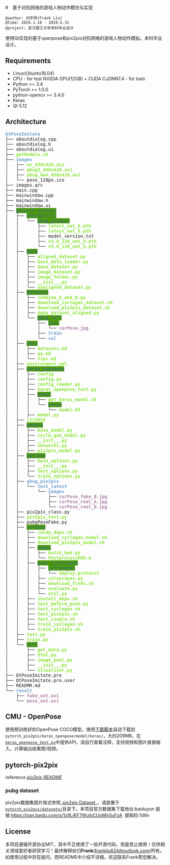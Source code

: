 #　基于对抗网络的游戏人物动作模仿与实现

```
@author: 刘宇昂(Frank Liu)
@time: 2019.1.18 - 2019.5.31
@project: 武汉理工大学本科毕业设计
```
使用Qt实现的基于openpose和pix2pix对抗网络的游戏人物动作模拟。本科毕业设计。

## Requirements

- Linux(Ubuntu18.04)
- CPU - for test
 NVIDIA GPU(12GB) + CUDA CuDNN7.4 - for train 
- Python >= 3.4
- PyTorch >= 1.0.0
- python-opencv >= 3.4.0
- Keras
- Qt 5.12

## Architecture

<pre><font color="#729FCF"><b>QtPoseImitate</b></font>
├── aboutdialog.cpp
├── aboutdialog.h
├── aboutdialog.ui
├── <font color="#8AE234"><b>getModels.sh</b></font>
├── <font color="#729FCF"><b>images</b></font>
│   ├── <font color="#8AE234"><b>mv_450x420.avi</b></font>
│   ├── <font color="#8AE234"><b>pbug3_450x420.avi</b></font>
│   ├── <font color="#8AE234"><b>pbug_man_450x420.avi</b></font>
│   └── pose_128px.ico
├── images.qrc
├── main.cpp
├── mainwindow.cpp
├── mainwindow.h
├── mainwindow.ui
├── <span style="background-color:#4E9A06"><font color="#3465A4">pytorch_pix2pix</font></span>
│   ├── <span style="background-color:#4E9A06"><font color="#3465A4">checkpoints</font></span>
│   │   └── <span style="background-color:#4E9A06"><font color="#3465A4">pbug_pix2pix</font></span>
│   │       ├── <font color="#8AE234"><b>latest_net_D.pth</b></font>
│   │       ├── <font color="#8AE234"><b>latest_net_G.pth</b></font>
│   │       ├── model_version.txt
│   │       ├── <font color="#8AE234"><b>v3.0_120_net_D.pth</b></font>
│   │       └── <font color="#8AE234"><b>v3.0_120_net_G.pth</b></font>
│   ├── <span style="background-color:#4E9A06"><font color="#3465A4">data</font></span>
│   │   ├── <font color="#8AE234"><b>aligned_dataset.py</b></font>
│   │   ├── <font color="#8AE234"><b>base_data_loader.py</b></font>
│   │   ├── <font color="#8AE234"><b>base_dataset.py</b></font>
│   │   ├── <font color="#8AE234"><b>image_dataset.py</b></font>
│   │   ├── <font color="#8AE234"><b>image_folder.py</b></font>
│   │   ├── <font color="#8AE234"><b>__init__.py</b></font>
│   │   └── <font color="#8AE234"><b>unaligned_dataset.py</b></font>
│   ├── <span style="background-color:#4E9A06"><font color="#3465A4">datasets</font></span>
│   │   ├── <font color="#8AE234"><b>combine_A_and_B.py</b></font>
│   │   ├── <font color="#8AE234"><b>download_cyclegan_dataset.sh</b></font>
│   │   ├── <font color="#8AE234"><b>download_pix2pix_dataset.sh</b></font>
│   │   ├── <font color="#8AE234"><b>make_dataset_aligned.py</b></font>
│   │   └── <span style="background-color:#4E9A06"><font color="#3465A4">pbug_full</font></span>
│   │       ├── <span style="background-color:#4E9A06"><font color="#3465A4">test</font></span>
│   │       │   └── <font color="#AD7FA8"><b>curPose.jpg</b></font>
│   │       ├── <font color="#729FCF"><b>train</b></font>
│   │       └── <font color="#729FCF"><b>val</b></font>
│   ├── <span style="background-color:#4E9A06"><font color="#3465A4">docs</font></span>
│   │   ├── <font color="#8AE234"><b>datasets.md</b></font>
│   │   ├── <font color="#8AE234"><b>qa.md</b></font>
│   │   └── <font color="#8AE234"><b>tips.md</b></font>
│   ├── <font color="#8AE234"><b>environment.yml</b></font>
│   ├── <span style="background-color:#4E9A06"><font color="#3465A4">keras_openpose</font></span>
│   │   ├── <font color="#8AE234"><b>config</b></font>
│   │   ├── <font color="#8AE234"><b>config.py</b></font>
│   │   ├── <font color="#8AE234"><b>config_reader.py</b></font>
│   │   ├── <font color="#8AE234"><b>keras_openpose_test.py</b></font>
│   │   ├── <span style="background-color:#4E9A06"><font color="#3465A4">model</font></span>
│   │   │   ├── <font color="#8AE234"><b>get_keras_model.sh</b></font>
│   │   │   └── <span style="background-color:#4E9A06"><font color="#3465A4">keras</font></span>
│   │   │       └── <font color="#8AE234"><b>model.h5</b></font>
│   │   ├── <font color="#8AE234"><b>model.py</b></font>
│   ├── <font color="#8AE234"><b>LICENSE</b></font>
│   ├── <span style="background-color:#4E9A06"><font color="#3465A4">models</font></span>
│   │   ├── <font color="#8AE234"><b>base_model.py</b></font>
│   │   ├── <font color="#8AE234"><b>cycle_gan_model.py</b></font>
│   │   ├── <font color="#8AE234"><b>__init__.py</b></font>
│   │   ├── <font color="#8AE234"><b>networks.py</b></font>
│   │   ├── <font color="#8AE234"><b>pix2pix_model.py</b></font>
│   ├── <span style="background-color:#4E9A06"><font color="#3465A4">options</font></span>
│   │   ├── <font color="#8AE234"><b>base_options.py</b></font>
│   │   ├── <font color="#8AE234"><b>__init__.py</b></font>
│   │   ├── <font color="#8AE234"><b>test_options.py</b></font>
│   │   └── <font color="#8AE234"><b>train_options.py</b></font>
│   ├── <font color="#729FCF"><b>pbug_pix2pix</b></font>
│   │   └── <font color="#729FCF"><b>test_latest</b></font>
│   │       └── <font color="#729FCF"><b>images</b></font>
│   │           ├── <font color="#AD7FA8"><b>curPose_fake_B.jpg</b></font>
│   │           ├── <font color="#AD7FA8"><b>curPose_real_A.jpg</b></font>
│   │           └── <font color="#AD7FA8"><b>curPose_real_B.jpg</b></font>
│   ├── pix2pix_class.py
│   ├── <font color="#8AE234"><b>pix2pix_test.py</b></font>
│   ├── pubgPoseFake.py
│   ├── <span style="background-color:#4E9A06"><font color="#3465A4">scripts</font></span>
│   │   ├── <font color="#8AE234"><b>conda_deps.sh</b></font>
│   │   ├── <font color="#8AE234"><b>download_cyclegan_model.sh</b></font>
│   │   ├── <font color="#8AE234"><b>download_pix2pix_model.sh</b></font>
│   │   ├── <span style="background-color:#4E9A06"><font color="#3465A4">edges</font></span>
│   │   │   ├── <font color="#8AE234"><b>batch_hed.py</b></font>
│   │   │   └── <font color="#8AE234"><b>PostprocessHED.m</b></font>
│   │   ├── <span style="background-color:#4E9A06"><font color="#3465A4">eval_cityscapes</font></span>
│   │   │   ├── <span style="background-color:#4E9A06"><font color="#3465A4">caffemodel</font></span>
│   │   │   │   └── <font color="#8AE234"><b>deploy.prototxt</b></font>
│   │   │   ├── <font color="#8AE234"><b>cityscapes.py</b></font>
│   │   │   ├── <font color="#8AE234"><b>download_fcn8s.sh</b></font>
│   │   │   ├── <font color="#8AE234"><b>evaluate.py</b></font>
│   │   │   └── <font color="#8AE234"><b>util.py</b></font>
│   │   ├── <font color="#8AE234"><b>install_deps.sh</b></font>
│   │   ├── <font color="#8AE234"><b>test_before_push.py</b></font>
│   │   ├── <font color="#8AE234"><b>test_cyclegan.sh</b></font>
│   │   ├── <font color="#8AE234"><b>test_pix2pix.sh</b></font>
│   │   ├── <font color="#8AE234"><b>test_single.sh</b></font>
│   │   ├── <font color="#8AE234"><b>train_cyclegan.sh</b></font>
│   │   └── <font color="#8AE234"><b>train_pix2pix.sh</b></font>
│   ├── <font color="#8AE234"><b>test.py</b></font>
│   ├── <font color="#8AE234"><b>train.py</b></font>
│   └── <span style="background-color:#4E9A06"><font color="#3465A4">util</font></span>
│       ├── <font color="#8AE234"><b>get_data.py</b></font>
│       ├── <font color="#8AE234"><b>html.py</b></font>
│       ├── <font color="#8AE234"><b>image_pool.py</b></font>
│       ├── <font color="#8AE234"><b>__init__.py</b></font>
│       └── <font color="#8AE234"><b>visualizer.py</b></font>
├── QtPoseImitate.pro
├── QtPoseImitate.pro.user
├── READMR.md
└── <font color="#729FCF"><b>result</b></font>
    ├── <font color="#AD7FA8"><b>fake_out.avi</b></font>
    └── <font color="#AD7FA8"><b>pose_out.avi</b></font>
</pre>

## CMU - OpenPose

使用预训练好的OpenPose COCO模型，使用[下载脚本][3]自动下载到`pytorch_pix2pix/keras_openpose/model/keras/`，大约209MB，在[`keras_openpose_test.py`][5]中提供API，请自行查看注释，支持视频和图片直接输入，计算输出结果图/视频。

## pytorch-pix2pix

reference _[pix2pix README][1]_

### pubg dataset

pix2pix数据集图片格式参照_[pix2pix Dataset][2]_，请放置于[`pytorch_pix2pix/datasets/`][4]目录下。本项目官方数据集下载地址:baiduyun
链接:<https://pan.baidu.com/s/1z9LjKF7WuIpCUoMir0uFzA>  提取码:1d6n

## License

本项目遵循开源协议MIT，其中不乏使用了一些开源代码，但是禁止商用！仅供相关领域爱好者研究学习！最终解释权归**Frank**(<frankliu624@outlook.com>)所有。
如使用过程中存在疑问，而README中介绍不详细，欢迎联系Frank帮您解决。



[1]:https://github.com/FLHonker/QtPoseImitate/blob/master/pytorch_pix2pix/README.md

[2]:https://github.com/FLHonker/QtPoseImitate/blob/master/pytorch_pix2pix/docs/datasets.md

[3]:pytorch_pix2pix/keras_openpose/model/get_keras_model.sh

[4]:pytorch_pix2pix/datasets/

[5]:pytorch_pix2pix/keras_openpose/keras_openpose_test.py

